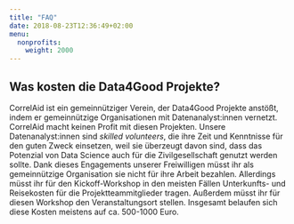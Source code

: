 ```yaml
---
title: "FAQ"
date: 2018-08-23T12:36:49+02:00
menu:
  nonprofits:
    weight: 2000
---
```


## Was kosten die Data4Good Projekte?
CorrelAid ist ein gemeinnütziger Verein, der Data4Good Projekte anstößt, indem er gemeinnützige Organisationen mit Datenanalyst:innen vernetzt. CorrelAid macht keinen Profit mit diesen Projekten. Unsere Datenanalyst:innen sind _skilled volunteers_, die ihre Zeit und Kenntnisse für den guten Zweck einsetzen, weil sie überzeugt davon sind, dass das Potenzial von Data Science auch für die Zivilgesellschaft genutzt werden sollte. Dank dieses Engagements unserer Freiwilligen müsst ihr als gemeinnützige Organisation sie nicht für ihre Arbeit bezahlen. 
Allerdings müsst ihr für den Kickoff-Workshop in den meisten Fällen Unterkunfts- und Reisekosten für die Projektteammitglieder tragen. Außerdem müsst ihr für diesen Workshop den Veranstaltungsort stellen. Insgesamt belaufen sich diese Kosten meistens auf ca. 500-1000 Euro. 
